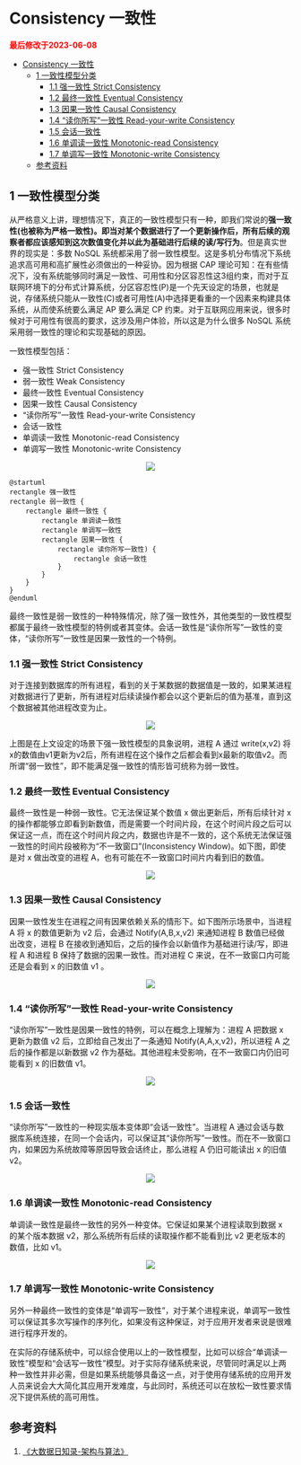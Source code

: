 # Consistency 一致性

<strong><font color="red">最后修改于2023-06-08</font></strong>

- [Consistency 一致性](#consistency-一致性)
  - [1 一致性模型分类](#1-一致性模型分类)
    - [1.1 强一致性 Strict Consistency](#11-强一致性-strict-consistency)
    - [1.2 最终一致性 Eventual Consistency](#12-最终一致性-eventual-consistency)
    - [1.3 因果一致性 Causal Consistency](#13-因果一致性-causal-consistency)
    - [1.4 “读你所写”一致性 Read-your-write Consistency](#14-读你所写一致性-read-your-write-consistency)
    - [1.5 会话一致性](#15-会话一致性)
    - [1.6 单调读一致性 Monotonic-read Consistency](#16-单调读一致性-monotonic-read-consistency)
    - [1.7 单调写一致性 Monotonic-write Consistency](#17-单调写一致性-monotonic-write-consistency)
  - [参考资料](#参考资料)

## 1 一致性模型分类
从严格意义上讲，理想情况下，真正的一致性模型只有一种，即我们常说的**强一致性(也被称为严格一致性)。即当对某个数据进行了一个更新操作后，所有后续的观察者都应该感知到这次数值变化并以此为基础进行后续的读/写行为**。但是真实世界的现实是：多数 NoSQL 系统都采用了弱一致性模型。这是多机分布情况下系统追求高可用和高扩展性必须做出的一种妥协。因为根据 CAP 理论可知：在有些情况下，没有系统能够同时满足一致性、可用性和分区容忍性这3组约束，而对于互联网环境下的分布式计算系统，分区容忍性(P)是一个先天设定的场景，也就是说，存储系统只能从一致性(C)或者可用性(A)中选择更看重的一个因素来构建具体系统，从而使系统要么满足 AP 要么满足 CP 约束。对于互联网应用来说，很多时候对于可用性有很高的要求，这涉及用户体验，所以这是为什么很多 NoSQL 系统采用弱一致性的理论和实现基础的原因。

一致性模型包括：
* 强一致性 Strict Consistency
* 弱一致性 Weak Consistency
* 最终一致性 Eventual Consistency
* 因果一致性 Causal Consistency
* “读你所写”一致性 Read-your-write Consistency
* 会话一致性
* 单调读一致性 Monotonic-read Consistency
* 单调写一致性 Monotonic-write Consistency

<div align=center><img src="./consistency/relationship.png"></div>

```plantuml
@startuml
rectangle 强一致性
rectangle 弱一致性 {
    rectangle 最终一致性 {
        rectangle 单调读一致性
        rectangle 单调写一致性
        rectangle 因果一致性 {
            rectangle 读你所写一致性) {
                rectangle 会话一致性
            }
        }
    }
}
@enduml
```

最终一致性是弱一致性的一种特殊情况，除了强一致性外，其他类型的一致性模型都属于最终一致性模型的特例或者其变体。会话一致性是“读你所写”一致性的变体，“读你所写”一致性是因果一致性的一个特例。

### 1.1 强一致性 Strict Consistency
对于连接到数据库的所有进程，看到的关于某数据的数据值是一致的，如果某进程对数据进行了更新，所有进程对后续读操作都会以这个更新后的值为基准，直到这个数据被其他进程改变为止。

<div align=center><img src="./consistency/strict-consistency.png"></div>

上图是在上文设定的场景下强一致性模型的具象说明，进程 A 通过 write(x,v2) 将x的数值由v1更新为v2后，所有进程在这个操作之后都会看到x最新的取值v2。而所谓“弱一致性”，即不能满足强一致性的情形皆可统称为弱一致性。

### 1.2 最终一致性 Eventual Consistency
最终一致性是一种弱一致性。它无法保证某个数值 x 做出更新后，所有后续针对 x 的操作都能够立即看到新数值，而是需要一个时间片段，在这个时间片段之后可以保证这一点，而在这个时间片段之内，数据也许是不一致的，这个系统无法保证强一致性的时间片段被称为“不一致窗口”(Inconsistency Window)。如下图，即使是对 x 做出改变的进程 A，也有可能在不一致窗口时间片内看到旧的数值。

<div align=center><img src="./consistency/eventual-consistency.png"></div>


### 1.3 因果一致性 Causal Consistency
因果一致性发生在进程之间有因果依赖关系的情形下。如下图所示场景中，当进程 A 将 x 的数值更新为 v2 后，会通过 Notify(A,B,x,v2) 来通知进程 B 数值已经做出改变，进程 B 在接收到通知后，之后的操作会以新值作为基础进行读/写，即进程 A 和进程 B 保持了数据的因果一致性。而对进程 C 来说，在不一致窗口内可能还是会看到 x 的旧数值 v1 。

<div align=center><img src="./consistency/causal-consistency.png"></div>

### 1.4 “读你所写”一致性 Read-your-write Consistency
“读你所写”一致性是因果一致性的特例，可以在概念上理解为：进程 A 把数据 x 更新为数值 v2 后，立即给自己发出了一条通知 Notify(A,A,x,v2)，所以进程 A 之后的操作都是以新数据 v2 作为基础。其他进程未受影响，在不一致窗口内仍旧可能看到 x 的旧数值 v1。

<div align=center><img src="./consistency/read-your-write-consistency.png"></div>

### 1.5 会话一致性
“读你所写”一致性的一种现实版本变体即“会话一致性”。当进程 A 通过会话与数据库系统连接，在同一个会话内，可以保证其“读你所写”一致性。而在不一致窗口内，如果因为系统故障等原因导致会话终止，那么进程 A 仍旧可能读出 x 的旧值 v2。

<div align=center><img src="./consistency/session-consistency.png"></div>

### 1.6 单调读一致性 Monotonic-read Consistency
单调读一致性是最终一致性的另外一种变体。它保证如果某个进程读取到数据 x 的某个版本数据 v2，那么系统所有后续的读取操作都不能看到比 v2 更老版本的数值，比如 v1。

<div align=center><img src="./consistency/monotonic-read-consistency.png"></div>

### 1.7 单调写一致性 Monotonic-write Consistency
另外一种最终一致性的变体是“单调写一致性”，对于某个进程来说，单调写一致性可以保证其多次写操作的序列化，如果没有这种保证，对于应用开发者来说是很难进行程序开发的。

在实际的存储系统中，可以综合使用以上的一致性模型，比如可以综合“单调读一致性”模型和“会话写一致性”模型。对于实际存储系统来说，尽管同时满足以上两种一致性并非必需，但是如果系统能够具备这一点，对于使用存储系统的应用开发人员来说会大大简化其应用开发难度，与此同时，系统还可以在放松一致性要求情况下提供系统的高可用性。

## 参考资料
1. [《大数据日知录-架构与算法》](https://book.douban.com/subject/25984046/)
